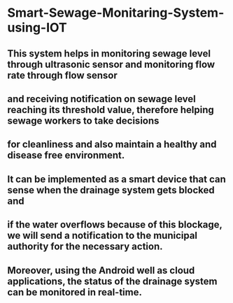 # Smart-Sewage-Monitaring-System-using-IOT

## This system helps in monitoring sewage level through ultrasonic sensor and monitoring flow rate through flow sensor 
## and receiving notification on sewage level reaching its threshold value, therefore helping sewage workers to take decisions 
## for cleanliness and also maintain a healthy and disease free environment.

## It can be implemented as a smart device that can sense when the drainage system gets blocked and 
## if the water overflows because of this blockage, we will send a notification to the municipal authority for the necessary action.
## Moreover, using the Android well as cloud applications, the status of the drainage system can be monitored in real-time. 
